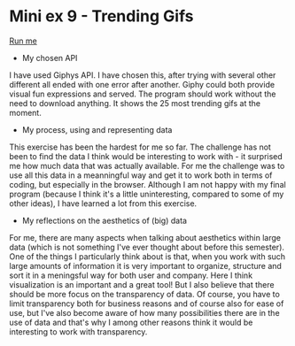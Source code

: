 # Mini ex 9 - Trending Gifs

[Run me](https://cdn.rawgit.com/kris03/AP-17/1fe64af1/mini_ex9/index.html)

- My chosen API

I have used Giphys API. I have chosen this, after trying with several other different all ended with one error after another. 
Giphy could both provide visual fun expressions and served. The program should work without the need to download anything. 
It shows the 25 most trending gifs at the moment.

- My process, using and representing data

This exercise has been the hardest for me so far. The challenge has not been to find the data I think would be interesting to work with - it 
surprised me how much data that was actually available.
For me the challenge was to use all this data in a meanningful way and get it to work both in terms of coding, but especially in the browser.
Although I am not happy with my final program (because I think it's a little uninteresting, compared to some of my other ideas), 
I have learned a lot from this exercise.

- My reflections on the aesthetics of (big) data

For me, there are many aspects when talking about aesthetics within large data
(which is not something I've ever thought about before this semester).
One of the things I particularly think about is that, when you work with such large amounts of information
it is very important to organize, structure and sort it in a meningsful way for both user and company.
Here I think visualization is an important and a great tool!
But I also believe that there should be more focus on the transparency of data.
Of course, you have to limit transparency both for business reasons and of course also for ease of use, 
but I've also become aware of how many possibilities there are in the use of data and that's why 
I among other reasons think it would be interesting to work with transparency.

